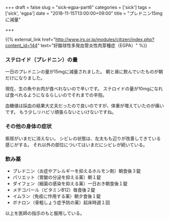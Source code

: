 +++
draft = false
slug = "sick-egpa-part6"
categories = ['sick']
tags = ['sick', 'egpa']
date = "2018-11-15T13:00:00+09:00"
title = "プレドニン15mgに減量"

+++

{{% external_link href="http://www.jrs.or.jp/modules/citizen/index.php?content_id=144" text="好酸球性多発血管炎性肉芽種症（EGPA）" %}}

### ステロイド（プレドニン）の量
一日のプレドニンの量が15mgに減量されました。
朝と昼に飲んでいたものが朝だけになりました。

<!--more-->
現在、生の魚やお肉が食べれないので辛いです。
ステロイドの量が10mgになれば食べれるようになるらしいのでそれまでの辛抱。

血糖値は採血の結果大丈夫だったので良いのですが、体重が増えていたのが痛いです。
もう少しリハビリ頑張らないといけないですね。

### その他の身体の症状
紫斑がいまだに消えない。
シビレの状態は、左太もも辺りが改善してきている感じがする。
それ以外の部位についてはいまだにシビレが続いている。

### 飲み薬
- プレドニン（炎症やアレルギーを抑えるホルモン剤）朝食後３錠  
- パリエット（胃酸の分泌を抑える薬）朝１錠  
- ダイフェン（細菌の感染を抑える薬）一日おき朝食後１錠  
- メチコバール（ビタミンB12）毎食後２錠  
- イムラン（免疫に作用する薬）朝夕食後１錠  
- ボナロン（骨粗しょう症予防の薬）起床時週１回  

以上を医師の指示のもと服用している。
